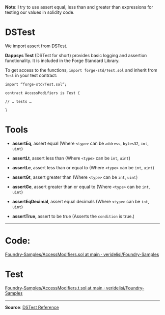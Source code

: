 **Note**: I try to use assert equal, less than and greater than expressions for testing our values 
in solidity code.

# DSTest

We import assert from DSTest.

**Dappsys Test** (DSTest for short) provides basic logging and assertion functionality. It is included in the Forge Standard Library.

To get access to the functions, ``import forge-std/Test.sol`` and inherit from ``Test`` in your test contract:

``` text copy
import “forge-std/Test.sol”;

contract AccessModifiers is Test {

// … tests …

}
```

# Tools

- **assertEq**, assert equal
    (Where ``<type>`` can be ``address``, ``bytes32``, ``int``, ``uint``)

- **assertLt**, assert less than
    (Where ``<type>`` can be ``int``, ``uint``)

- **assertLe**, assert less than or equal to
    (Where ``<type>`` can be ``int``, ``uint``)

- **assertGt**, assert greater than
    (Where ``<type>`` can be ``int``, ``uint``)

- **assertGe**, assert greater than or equal to
    (Where ``<type>`` can be ``int``, ``uint``)

- **assertEqDecimal**, assert equal decimals
    (Where ``<type>`` can be ``int``, ``uint``)

- **assertTrue**, assert to be true
    (Asserts the ``condition`` is true.)

---

# Code:

[Foundry-Samples/AccessModifiers.sol at main · veridelisi/Foundry-Samples](https://github.com/veridelisi/Foundry-Samples/blob/main/AccessModifiers/src/AccessModifiers.sol?source=post_page-----48d3987152ed--------------------------------)

# Test

[Foundry-Samples/AccessModifiers.t.sol at main · veridelisi/Foundry-Samples](https://github.com/veridelisi/Foundry-Samples/blob/main/AccessModifiers/test/AccessModifiers.t.sol?source=post_page-----48d3987152ed--------------------------------)

---

**Source**:  [DSTest Reference](https://book.getfoundry.sh/reference/ds-test)